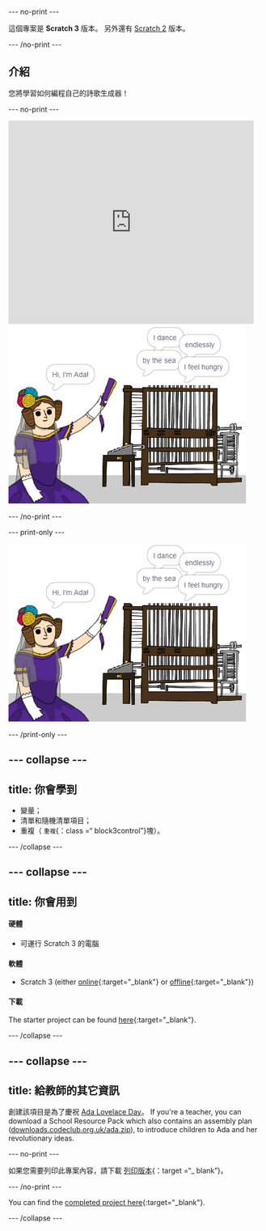 \--- no-print \---

這個專案是 **Scratch 3** 版本。 另外還有 [Scratch 2](https://projects.raspberrypi.org/en/projects/poetry-generator-scratch2) 版本。

\--- /no-print \---

## 介紹

您將學習如何編程自己的詩歌生成器！

\--- no-print \---

<div class="scratch-preview">
  <iframe allowtransparency="true" width="485" height="402" src="https://scratch.mit.edu/projects/embed/77844926/?autostart=false" frameborder="0" scrolling="no"></iframe>
  <img src="images/poetry-final.png">
</div>

\--- /no-print \---

\--- print-only \---

![遊戲截圖](images/poetry-final.png)

\--- /print-only \---

## \--- collapse \---

## title: 你會學到

+ 變量；
+ 清單和隨機清單項目；
+ 重複（ `重複`{：class =“ block3control”}塊）。

\--- /collapse \---

## \--- collapse \---

## title: 你會用到

#### 硬體

+ 可運行 Scratch 3 的電腦

#### 軟體

+ Scratch 3 (either [online](https://rpf.io/scratchon){:target="_blank"} or [offline](https://rpf.io/scratchoff){:target="_blank"})

#### 下載

The starter project can be found [here](https://rpf.io/p/en/poetry-generator-go){:target="_blank"}.

\--- /collapse \---

## \--- collapse \---

## title: 給教師的其它資訊

創建該項目是為了慶祝 [Ada Lovelace Day](https://findingada.com)。 If you're a teacher, you can download a School Resource Pack which also contains an assembly plan ([downloads.codeclub.org.uk/ada.zip](https://downloads.codeclub.org.uk/ada.zip)), to introduce children to Ada and her revolutionary ideas.

\--- no-print \---

如果您需要列印此專案內容，請下載 [列印版本](https://projects.raspberrypi.org/en/projects/poetry-generator/print){：target =“_ blank”}。

\--- /no-print \---

You can find the [completed project here](https://rpf.io/p/en/poetry-generator-get){:target="_blank"}.

\--- /collapse \---